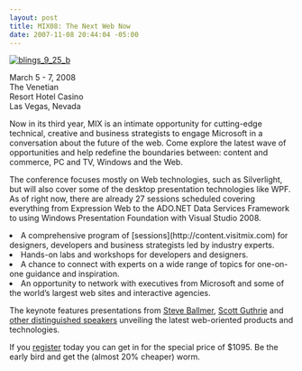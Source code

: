 ```yaml
---
layout: post
title: MIX08: The Next Web Now
date: 2007-11-08 20:44:04 -05:00
---
```


[![blings_9_25_b](http://gwb.blob.core.windows.net/sdorman/WindowsLiveWriter/MIX08TheNextWebNow_11452/blings_9_25_b_thumb.jpg)](http://gwb.blob.core.windows.net/sdorman/WindowsLiveWriter/MIX08TheNextWebNow_11452/blings_9_25_b_2.jpg)

March 5 - 7, 2008  
The Venetian  
Resort Hotel Casino  
Las Vegas, Nevada

Now in its third year, MIX is an intimate opportunity for cutting-edge technical, creative and business strategists to engage Microsoft in a conversation about the future of the web. Come explore the latest wave of opportunities and help redefine the boundaries between: content and commerce, PC and TV, Windows and the Web.

The conference focuses mostly on Web technologies, such as Silverlight, but will also cover some of the desktop presentation technologies like WPF. As of right now, there are already 27 sessions scheduled covering everything from Expression Web to the ADO.NET Data Services Framework to using Windows Presentation Foundation with Visual Studio 2008.
 <li>A comprehensive program of [sessions](http://content.visitmix.com) for designers, developers and business strategists led by industry experts.  </li><li>Hands-on labs and workshops for developers and designers.  </li><li>A chance to connect with experts on a wide range of topics for one-on-one guidance and inspiration.  </li><li>An opportunity to network with executives from Microsoft and some of the world’s largest web sites and interactive agencies.  

The keynote features presentations from [Steve Ballmer](http://www.visitmix.com/bios.html), [Scott Guthrie](http://www.visitmix.com/bios.html) and [other distinguished speakers](http://www.visitmix.com/bios.html) unveiling the latest web-oriented products and technologies.

If you [register](http://www.visitmix.com/2008/registration.html) today you can get in for the special price of $1095. Be the early bird and get the (almost 20% cheaper) worm. 
</li>
